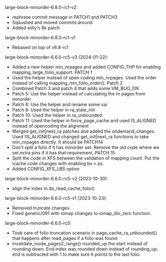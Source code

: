 large-block-minorder-6.8.0-rc1-v2:
- rephrase commit message in PATCH1 and PATCH3
- Sqaushed and moved commits around
- Added willy's 8k patch

large-block-minorder-6.8.0-rc1-v1
- Rebased on top of v6.8-rc1

large-block-minorder-6.6.0-rc5-v3 (2024-01-22):
- Added a new helper min_nrpages and added CONFIG_THP for enabling
  mapping_large_folio_support. PATCH 1
- Used the helper instead of open coding min_nrpages. Used the order
  instead of calling mapping_min_folio_order(). Patch 2
- Combined Patch 3 and patch 4 that adds some VM_BUG_ON
- Patch 5: Use the helper instead of calculating the nr pages from
  minorder
- Patch 6: Use the helper and rename some var
- Patch 8: Used the helper in ra_state_init
- Patch 10: Used the helper in ra_unbounded.
- Patch 11: Used the helper in force_page_cache and used IS_ALIGNED
  instead of opencoding the alignment
- Merged get_init|next_ra patches and added the ondemand_changes. Used
  !IS_ALIGNED and changed get_init|next_ra functions to take min_nrpages
  directly. It should be PATCH14
- Don't split a folio if it has minorder set. Remove the old code where
  we set extra pins if it has that requirement. PATCH 15
- Split the code in XFS between the validation of mapping count. Put the
  icache code changes with enabling bs > ps.
- Added CONFIG_XFS_LBS option

large-block-minorder-6.6.0-rc5-v2 (2023-10-30):
- align the index in do_read_cache_folio()

large-block-minorder-6.6.0-rc5-v1 (2023-10-23):
- Removed truncate changes
- Fixed generic/091 with iomap changes to iomap_dio_zero function.

large-block-minorder-6.6.0-rc5:
- Took care of folio truncation scenario in page_cache_ra_unbounded()
  that happens after read_pages if a folio was found.
- invalidate_inode_pages2_range() rounded_up the start instead of
  rounding down. End index was rounded down instead of rounding_up. end
  is subtracted with 1 to make sure it points to the last folio.
